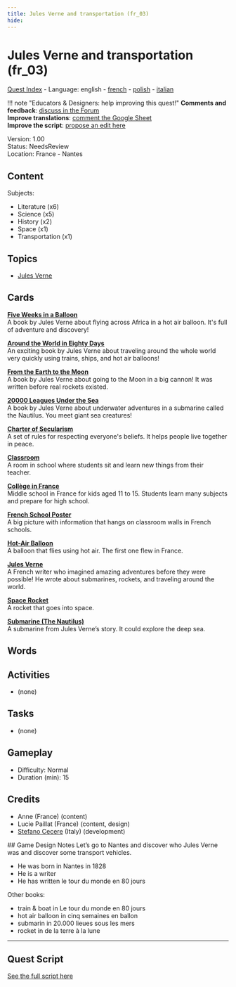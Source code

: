 ```yaml
---
title: Jules Verne and transportation (fr_03)
hide:
---
```


# Jules Verne and transportation (fr_03)
[Quest Index](./index.md) - Language: english - [french](./fr_03.fr.md) - [polish](./fr_03.pl.md) - [italian](./fr_03.it.md)

!!! note "Educators & Designers: help improving this quest!"
    **Comments and feedback**: [discuss in the Forum](https://vgwb.discourse.group/t/fr-03-jules-verne-and-transportation/25/1)  
    **Improve translations**: [comment the Google Sheet](https://docs.google.com/spreadsheets/d/1FPFOy8CHor5ArSg57xMuPAG7WM27-ecDOiU-OmtHgjw/edit?gid=336647638#gid=336647638)  
    **Improve the script**: [propose an edit here](https://github.com/vgwb/Antura/blob/main/Assets/_discover/_quests/FR_03%20Nantes%20Verne/FR_03%20Nantes%20Verne%20-%20Yarn%20Script.yarn)  

Version: 1.00  
Status: NeedsReview  
Location: France - Nantes

## Content
Subjects: 

  - Literature (x6)
  - Science (x5)
  - History (x2)
  - Space (x1)
  - Transportation (x1)

## Topics
- [Jules Verne](../topics/index.md#jules_verne)


## Cards
**[Five Weeks in a Balloon](../cards/index.md#book_five_weeks_in_a_balloon)**  
A book by Jules Verne about flying across Africa in a hot air balloon. It's full of adventure and discovery!  

**[Around the World in Eighty Days](../cards/index.md#book_around_the_world_80_days)**  
An exciting book by Jules Verne about traveling around the whole world very quickly using trains, ships, and hot air balloons!  

**[From the Earth to the Moon](../cards/index.md#book_from_earth_to_moon)**  
A book by Jules Verne about going to the Moon in a big cannon! It was written before real rockets existed.  

**[20000 Leagues Under the Sea](../cards/index.md#book_20000_leagues_under_the_sea)**  
A book by Jules Verne about underwater adventures in a submarine called the Nautilus. You meet giant sea creatures!  

**[Charter of Secularism](../cards/index.md#concept_charter_of_secularism)**  
A set of rules for respecting everyone's beliefs. It helps people live together in peace.  

**[Classroom](../cards/index.md#place_classroom)**  
A room in school where students sit and learn new things from their teacher.  

**[Collège in France](../cards/index.md#education_college_fr)**  
Middle school in France for kids aged 11 to 15. Students learn many subjects and prepare for high school.  

**[French School Poster](../cards/index.md#object_french_school_poster)**  
A big picture with information that hangs on classroom walls in French schools.  

**[Hot-Air Balloon](../cards/index.md#hot_air_balloon)**  
A balloon that flies using hot air. The first one flew in France.  

**[Jules Verne](../cards/index.md#jules_verne)**  
A French writer who imagined amazing adventures before they were possible! He wrote about submarines, rockets, and traveling around the world.  

**[Space Rocket](../cards/index.md#space_rocket)**  
A rocket that goes into space.  

**[Submarine (The Nautilus)](../cards/index.md#submarine_nautilus)**  
A submarine from Jules Verne’s story. It could explore the deep sea.  

## Words
## Activities
- (none)

## Tasks
- (none)
## Gameplay
- Difficulty: Normal
- Duration (min): 15
## Credits
- Anne (France) (content)
- Lucie Paillat (France) (content, design)
- [Stefano Cecere](https://stefanocecere.com) (Italy) (development)

## Game Design Notes
Let’s go to Nantes and discover who Jules Verne was and discover some transport vehicles.

- He was born in Nantes in 1828
- He is a writer 
- He has written le tour du monde en 80 jours

Other books:

- train & boat in Le tour du monde en 80 jours
- hot air balloon in cinq semaines en ballon
- submarin in 20.000 lieues sous les mers
- rocket in de la terre à la lune 


---

## Quest Script

[See the full script here](./fr_03-script.md)
